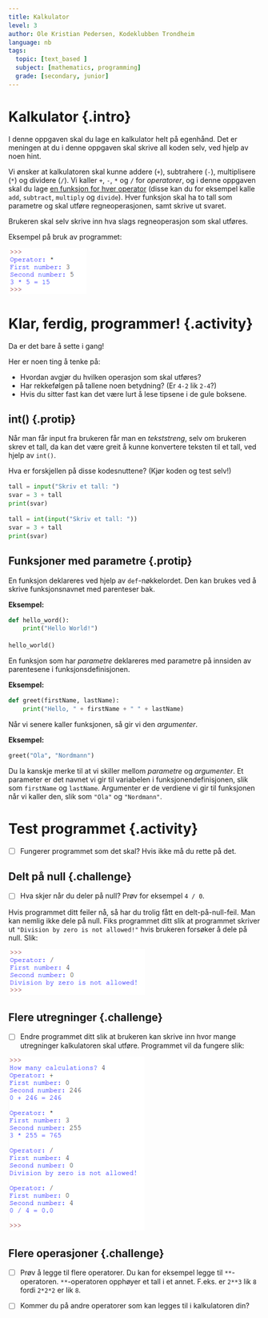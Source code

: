 ```yaml
---
title: Kalkulator
level: 3
author: Ole Kristian Pedersen, Kodeklubben Trondheim
language: nb
tags:
  topic: [text_based ]
  subject: [mathematics, programming]
  grade: [secondary, junior]
---
```


# Kalkulator {.intro}

I denne oppgaven skal du lage en kalkulator helt på egenhånd. Det er meningen at du  i denne oppgaven skal skrive all koden selv, ved hjelp av noen hint.

Vi ønsker at kalkulatoren skal kunne addere (`+`), subtrahere (`-`), multiplisere (`*`) og dividere (`/`). Vi kaller `+`, `-`, `*` og `/` for *operatorer*, og i denne oppgaven skal du lage <u>en funksjon for hver operator</u> (disse kan du for eksempel kalle `add`, `subtract`, `multiply` og `divide`). Hver funksjon skal ha to tall som parametre og skal utføre regneoperasjonen, samt skrive ut svaret.

Brukeren skal selv skrive inn hva slags regneoperasjon som skal utføres.

Eksempel på bruk av programmet:

![](python_calculator.png)

# Klar, ferdig, programmer! {.activity}

Da er det bare å sette i gang!

Her er noen ting å tenke på:

* Hvordan avgjør du hvilken operasjon som skal utføres?
* Har rekkefølgen på tallene noen betydning? (Er `4-2` lik `2-4`?)
* Hvis du sitter fast kan det være lurt å lese tipsene i de gule boksene.

## int() {.protip}

Når man får input fra brukeren får man en *tekststreng*, selv om brukeren skrev et tall, da kan det være greit å kunne konvertere teksten til et tall, ved hjelp av `int()`.

Hva er forskjellen på disse kodesnuttene? (Kjør koden og test selv!)
```python
tall = input("Skriv et tall: ")
svar = 3 + tall
print(svar)
```

```python
tall = int(input("Skriv et tall: "))
svar = 3 + tall
print(svar)
```

## Funksjoner med parametre {.protip}

En funksjon deklareres ved hjelp av `def`-nøkkelordet. Den kan brukes ved å skrive funksjonsnavnet med parenteser bak.

**Eksempel:**
```python
def hello_word():
    print("Hello World!")

hello_world()
```

En funksjon som har *parametre* deklareres med parametre på innsiden av parentesene i funksjonsdefinisjonen.

**Eksempel:**
```python
def greet(firstName, lastName):
    print("Hello, " + firstName + " " + lastName)
```

Når vi senere kaller funksjonen, så gir vi den *argumenter*.

**Eksempel:**
```python
greet("Ola", "Nordmann")
```

Du la kanskje merke til at vi skiller mellom *parametre* og *argumenter*. Et parameter er det navnet vi gir til variabelen i funksjonendefinisjonen, slik som `firstName` og `lastName`. Argumenter er de verdiene vi gir til funksjonen når vi kaller den, slik som `"Ola"` og `"Nordmann"`.

# Test programmet {.activity}

- [ ] Fungerer programmet som det skal? Hvis ikke må du rette på det.

## Delt på null {.challenge}

- [ ] Hva skjer når du deler på null? Prøv for eksempel `4 / 0`.

Hvis programmet ditt feiler nå, så har du trolig fått en delt-på-null-feil. Man kan nemlig ikke dele på null. Fiks programmet ditt slik at programmet skriver ut `"Division by zero is not allowed!"` hvis brukeren forsøker å dele på null. Slik:

![](python_calculator_zero_division.png)

## Flere utregninger {.challenge}

- [ ] Endre programmet ditt slik at brukeren kan skrive inn hvor mange utregninger kalkulatoren skal utføre. Programmet vil da fungere slik:

![](python_calculator_multiple_calculations.png)

## Flere operasjoner {.challenge}

- [ ] Prøv å legge til flere operatorer. Du kan for eksempel legge til `**`-operatoren. `**`-operatoren opphøyer et tall i et annet. F.eks. er `2**3` lik `8` fordi `2*2*2` er lik `8`.

- [ ] Kommer du på andre operatorer som kan legges til i kalkulatoren din?
